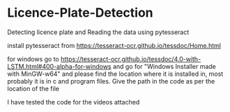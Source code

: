 # Licence-Plate-Detection
Detecting licence plate and
Reading the data using pytesseract

install pytesseract from
https://tesseract-ocr.github.io/tessdoc/Home.html

for windows go to https://tesseract-ocr.github.io/tessdoc/4.0-with-LSTM.html#400-alpha-for-windows
and go for "Windows Installer made with MinGW-w64"
and please find the location where it is installed in, most probably it is in c and program files.
Give the path in the code as per the location of the file


I have tested the code for the videos attached 
